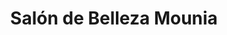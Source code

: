 ---
title: "Salón de Belleza Mounia"
url: /torrox-costa/salon-de-belleza-mounia/
shop: cosméticos
---